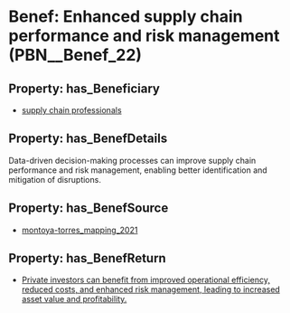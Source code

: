 # Benef: __Enhanced supply chain performance and risk management__ (PBN__Benef_22)

## Property: has_Beneficiary

* [supply chain professionals](../Stakeholder/PBN__Stakeholder_16)

## Property: has_BenefDetails

Data-driven decision-making processes can improve supply chain performance and risk management, enabling better identification and mitigation of disruptions.

## Property: has_BenefSource

* [montoya-torres_mapping_2021](../Article/PBN__Article_4)

## Property: has_BenefReturn

* [Private investors can benefit from improved operational efficiency, reduced costs, and enhanced risk management, leading to increased asset value and profitability.](../BenefReturn/PBN__BenefReturn_22)


